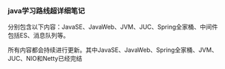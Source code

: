 ### java学习路线超详细笔记

分别包含以下内容：JavaSE、JavaWeb、JVM、JUC、Spring全家桶、中间件包括ES、消息队列等。

所有内容都会持续进行更新。其中JavaSE、JavaWeb、Spring全家桶、JVM、JUC、NIO和Netty已经完结
